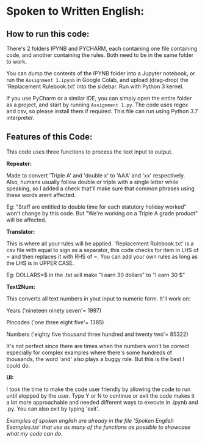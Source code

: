 # Spoken to Written English:
## How to run this code:

There's 2 folders IPYNB and PYCHARM, each containing one file containing code, and another containing the rules.
Both need to be in the same folder to work.

You can dump the contents of the IPYNB folder into a Jupyter notebook, or run the `Assignment 1.ipynb` 
in Google Colab, and upload (drag-drop) the 'Replacement Rulebook.txt' into the sidebar. Run with Python 3 kernel.

If you use PyCharm or a similar IDE, you can simply open the entire folder as a project, and start by running 
`Assignment 1.py`. The code uses regex and csv, so please install them if required. This file can run
using Python 3.7 interpreter.

## Features of this Code:
This code uses three functions to process the text input to output.

**Repeater:** 

Made to convert 'Triple A' and 'double x' to 'AAA' and 'xx' respectively. Also, humans usually follow
double or triple with a single letter while speaking, so I added a check that'll make sure that common phrases using these
words arent affected. 

Eg: "Staff are entitled to double time for each statutory holiday worked" won't change by this code. But "We're working
on a Triple A grade product" will be affected.

**Translator:**

This is where all your rules will be applied. 'Replacement Rulebook.txt' is a csv file with equal to sign as a separator,
this code checks for item in LHS of = and then replaces it with RHS of =. You can add your own rules as long as the LHS is in
UPPER CASE.

Eg: DOLLARS=$ in the .txt will make "I earn 30 dollars" to "I earn 30 $"

**Text2Num:**

This converts all text numbers in yout input to numeric form. It'll work on:

Years ('nineteen ninety seven'= 1997)

Pincodes ('one three eight five'= 1385)

Numbers ('eighty five thousand three hundred and twenty two'= 85322)

It's not perfect since there are times when the numbers won't be correct especially for complex examples where there's 
some hundreds of thousands, the word 'and' also plays a buggy role. But this is the best I could do.

**UI:**

I took the time to make the code user friendly by allowing the code to run until stopped by the user. 
Type Y or N to continue or exit the code makes it a lot more approachable and needed different ways to execute 
in .ipynb and .py. You can also exit by typing 'exit'.

*Examples of spoken english are already in the file 'Spoken English Examples.txt' that use as many of the functions as possible to showcase what my code can do.*
